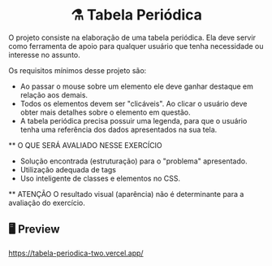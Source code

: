  <h1 align="center">⚗ Tabela Periódica</h1>

O projeto consiste na elaboração de uma tabela periódica. Ela deve servir como ferramenta de apoio para qualquer usuário que tenha necessidade ou interesse no assunto.

Os requisitos mínimos desse projeto são:
* Ao passar o mouse sobre um elemento ele deve ganhar destaque em relação aos demais.
* Todos os elementos devem ser "clicáveis". Ao clicar o usuário deve obter mais detalhes sobre o elemento em questão.
* A tabela periódica precisa possuir uma legenda, para que o usuário tenha uma referência dos dados apresentados na sua tela.

** O QUE SERÁ AVALIADO NESSE EXERCÍCIO
* Solução encontrada (estruturação) para o "problema" apresentado.
* Utilização adequada de tags
* Uso inteligente de classes e elementos no CSS.

** ATENÇÃO
O resultado visual (aparência) não é determinante para a avaliação do exercício. 

## 🖥 Preview
https://tabela-periodica-two.vercel.app/
